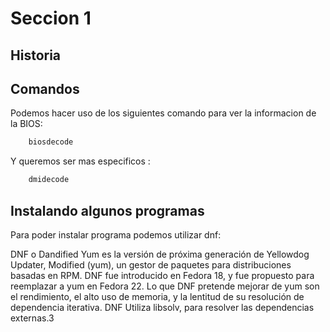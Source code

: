 # Seccion 1




## Historia






## Comandos 


Podemos hacer uso de los siguientes comando para ver la informacion de la BIOS:

``` bash
	biosdecode	
```


Y queremos ser mas especificos :

``` bash
	dmidecode	
```


## Instalando algunos programas

Para poder instalar programa podemos utilizar dnf:

DNF o Dandified Yum es la versión de próxima generación de Yellowdog Updater, Modified (yum), un gestor de paquetes para distribuciones basadas en RPM. DNF fue introducido en Fedora 18, y fue propuesto para reemplazar a yum en Fedora 22. Lo que DNF pretende mejorar de yum son el rendimiento, el alto uso de memoria, y la lentitud de su resolución de dependencia iterativa. DNF Utiliza libsolv, para resolver las dependencias externas.3

